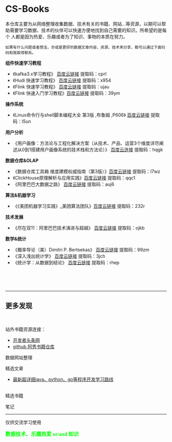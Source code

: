 # CS-Books



   本仓库主要为从网络整理收集数据、技术有关的书籍、网站...等资源，以期可以帮助需要学习数据、技术的伙伴可以快速方便地找到自己需要的知识。所希望的是每个
人都是因为热爱、乐趣或者为了知识、事物的本质在努力。

    如果有什么问题或者想法，亦或是更好的数据文章内容、资源、技术来分享，都可以通过下面扫码和我取得联系。


**组件快速学习教程**
* 《kafka3.x学习教程》  [百度云链接](https://pan.baidu.com/s/1kW0BuAxZ_vdvGE_GCxp_1w)  提取码：cprl
* 《Hudi 快速学习教程》   [百度云链接](https://pan.baidu.com/s/19XMvpjQ4g2zLaOa_mG68dA)  提取码：x954
* 《Flink 快速学习教程》   [百度云链接](https://pan.baidu.com/s/1qZHv97DfKJE4jYCDdBrXew)  提取码：ujau
* 《Flink 快速入门学习教程》[百度云链接](https://pan.baidu.com/s/1-_J-Hf8pjiazlLPqjY4TPw)  提取码：39ym

**操作系统**
* 《Linux命令行与shell脚本编程大全  第3版  ,布鲁姆 ,P606》  [百度云链接](https://pan.baidu.com/s/17O5tboltnbzYO7PK998TaQ)  提取码：l5un


**用户分析**
* 《用户画像：方法论与工程化解决方案（从技术、产品、运营3个维度详尽阐述从0到1搭建用户画像系统的技术栈和方法论）》 [百度云连接](https://pan.baidu.com/s/1u9NeJLzXIMxGo00b1glTvA) 提取码：hqgk 

**数据仓库&OLAP**
* 《数据仓库工具箱  维度建模权威指南（第3版）》[百度云链接](https://pan.baidu.com/s/1dxpNQz8BWzVGqfaffVc4GQ)  提取码：l7wz
* 《ClickHouse原理解析与应用实践》[百度云链接](https://pan.baidu.com/s/1WE0Yc3SRBUGkiEyFEJGzCg)  提取码：qqc1
* 《阿里巴巴大数据之路》   [百度云链接](https://pan.baidu.com/s/1KXubStznBDZFfV5RsMsugQ)  提取码：auj6




**算法&机器学习**
* 《《美团机器学习实践》_美团算法团队》[百度云链接](https://pan.baidu.com/s/18U2ytWItjL-affA7p8NreA) 提取码：232r


**技术发展**
* 《尽在双11：阿里巴巴技术演进与超越》  [百度云链接](https://pan.baidu.com/s/1Tbj_HOKOn0jcWb8ieHPb1w)  提取码：ojkb

**数学&统计**
* 《概率导论（美）Dimitri P. Bertsekas》 [百度云链接](https://pan.baidu.com/s/1HnE2S6jbDrX4Iqq5mnUfxg) 提取码：99zm
* 《深入浅出统计学》  [百度云链接](https://pan.baidu.com/s/1WUvaS6tam61IR1NvgDdgOQ)  提取码：3jch
* 《统计学：从数据到结论》  [百度云链接](https://pan.baidu.com/s/1e1S7j3rOtsw5DP7M2Biemw)  提取码：rhep





<br/>
<br/>
<br/>

*** 
## 更多发现
<br/>

站外书籍资源连接：
* [开发者头条网](https://toutiao.io/under-maintenance/)
* [github 阿秀书籍仓库](https://github.com/forthespada/CS-Books#01%E3%80%81C++)


数据网站整理

精选文章
* [最新超详细java、python、go等程序开发学习路线](https://tobebetterjavaer.com/xuexiluxian/java/yitiaolong.html)

<br/>
精选书籍

笔记
<br/>


***
仅供交流学习使用

<b><font size=3 color=#00ff00 face="黑体">数据技术、乐趣热爱 or/and 知识</font></b>
